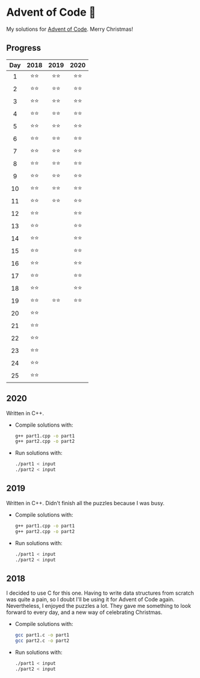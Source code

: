 # Advent of Code 🎄
My solutions for [Advent of Code](https://adventofcode.com/). Merry Christmas!


## Progress
| Day | 2018 | 2019 | 2020 |
|:---:|:----:|:----:|:----:|
| 1   |  ⭐⭐  |  ⭐⭐  |  ⭐⭐  |
| 2   |  ⭐⭐  |  ⭐⭐  |  ⭐⭐  |
| 3   |  ⭐⭐  |  ⭐⭐  |  ⭐⭐  |
| 4   |  ⭐⭐  |  ⭐⭐  |  ⭐⭐  |
| 5   |  ⭐⭐  |  ⭐⭐  |  ⭐⭐  |
| 6   |  ⭐⭐  |  ⭐⭐  |  ⭐⭐  |
| 7   |  ⭐⭐  |  ⭐⭐  |  ⭐⭐  |
| 8   |  ⭐⭐  |  ⭐⭐  |  ⭐⭐  |
| 9   |  ⭐⭐  |  ⭐⭐  |  ⭐⭐  |
| 10  |  ⭐⭐  |  ⭐⭐  |  ⭐⭐  |
| 11  |  ⭐⭐  |  ⭐⭐  |  ⭐⭐  |
| 12  |  ⭐⭐  |      |  ⭐⭐  |
| 13  |  ⭐⭐  |      |  ⭐⭐  |
| 14  |  ⭐⭐  |      |  ⭐⭐  |
| 15  |  ⭐⭐  |      |  ⭐⭐  |
| 16  |  ⭐⭐  |      |  ⭐⭐  |
| 17  |  ⭐⭐  |      |  ⭐⭐  |
| 18  |  ⭐⭐  |      |  ⭐⭐  |
| 19  |  ⭐⭐  |  ⭐⭐  |  ⭐⭐  |
| 20  |  ⭐⭐  |      |      |
| 21  |  ⭐⭐  |      |      |
| 22  |  ⭐⭐  |      |      |
| 23  |  ⭐⭐  |      |      |
| 24  |  ⭐⭐  |      |      |
| 25  |  ⭐⭐  |      |      |


## 2020

Written in C++.

* Compile solutions with:
	```bash
	g++ part1.cpp -o part1
	g++ part2.cpp -o part2
	```
* Run solutions with:
	```bash
	./part1 < input
	./part2 < input
	```


## 2019

Written in C++. Didn't finish all the puzzles because I was busy.

* Compile solutions with:
	```bash
	g++ part1.cpp -o part1
	g++ part2.cpp -o part2
	```
* Run solutions with:
	```bash
	./part1 < input
	./part2 < input
	```


## 2018

I decided to use C for this one. Having to write data structures from scratch was quite a pain, so I doubt I'll be using it for Advent of Code again.
Nevertheless, I enjoyed the puzzles a lot. They gave me something to look forward to every day, and a new way of celebrating Christmas.

* Compile solutions with:
	```bash
	gcc part1.c -o part1
	gcc part2.c -o part2
	```
* Run solutions with:
	```bash
	./part1 < input
	./part2 < input
	```
